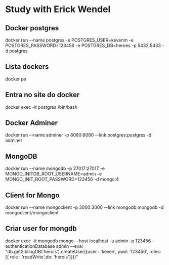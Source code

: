 # Study with Erick Wendel

## Docker postgres

docker run --name postgres -e POSTGRES_USER=kevenm -e POSTGRES_PASSWORD=123456 -e POSTGRES_DB=heroes -p 5432:5433 -d postgres

## Lista dockers

docker ps

## Entra no site do docker

docker exec -it postgres /bin/bash

## Docker Adminer

docker run --name adminer -p 8080:8080 --link postgres:postgres -d adminer

## MongoDB

docker run --name mongodb -p 27017:27017 -e MONGO_INITDB_ROOT_USERNAME=admin -e MONGO_INIT_ROOT_PASSWORD=123456 -d mongo:4

## Client for Mongo

docker run --name mongoclient -p 3000:3000 --link mongodb:mongodb -d mongoclient/mongoclient

## Criar user for mongdb

docker exec -it mongodb mongo --host localhost -u admin -p 123456 -authenticationDatabase admin --eval "db.getSiblingDB('herois').createUser({user : 'keven', pwd: '123456', roles: [{ role : 'readWrite',db: 'herois'}]})"